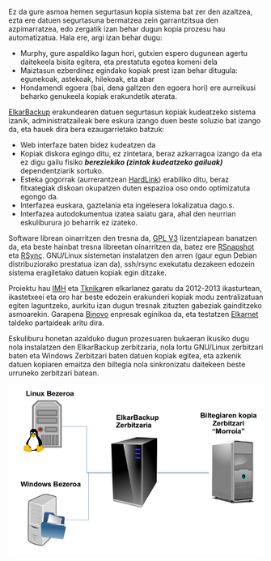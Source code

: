 Ez da gure asmoa hemen segurtasun kopia sistema bat zer den azaltzea, ezta ere datuen segurtasuna bermatzea zein garrantzitsua den azpimarratzea, edo zergatik izan behar dugun kopia prozesu hau automatizatua. Hala ere, argi izan behar dugu:

- Murphy, gure aspaldiko lagun hori, gutxien espero dugunean agertu daitekeela bisita egitera, eta prestatuta egotea komeni dela
- Maiztasun ezberdinez egindako kopiak prest izan behar ditugula: egunekoak, astekoak, hilekoak, eta abar
- Hondamendi egoera (bai, dena galtzen den egoera hori) ere aurreikusi beharko genukeela kopiak erakundetik aterata.


[ElkarBackup](http://elkarbackup.org) erakundearen datuen segurtasun kopiak kudeatzeko sistema izanik,  administratzaileak bere eskura izango duen beste soluzio bat izango da, eta hauek dira bera ezaugarrietako batzuk:

- Web interfaze baten bidez kudeatzen da
- Kopiak diskora egingo ditu, ez zintetara, beraz azkarragoa izango da eta ez digu gailu fisiko ***bereziekiko (zintak kudeatzeko gailuak)*** dependentziarik sortuko.
- Esteka gogorrak (aurrerantzean [HardLink](http://es.wikipedia.org/wiki/Enlace_duro)) erabiliko ditu, beraz fitxategiak diskoan okupatzen duten espazioa oso ondo optimizatuta egongo da.
- Interfazea euskara, gaztelania eta ingelesera lokalizatua dago.s.
- Interfazea autodokumentua izatea saiatu gara, ahal den neurrian eskuliburura jo beharrik ez izateko.

Software librean oinarritzen den tresna da, [GPL V3](http://en.wikipedia.org/wiki/GNU_General_Public_License#Version_3) lizentziapean banatzen da, eta beste hainbat tresna libreetan oinarritzen da, batez ere [RSnapshot](http://www.rsnapshot.org) eta [RSync](http://es.wikipedia.org/wiki/Rsync). GNU/Linux sistemetan instalatzen den arren (gaur egun Debian distribuziorako prestatua izan da), ssh/rsync exekutatu dezakeen edozein sistema eragiletako datuen kopiak egin ditzake.

Proiektu hau [IMH](http://www.imh.es) eta [Tknika](http://www.tknika.net)ren elkarlanez garatu da 2012-2013 ikasturtean, ikastetxeei eta oro har beste edozein erakunderi kopiak modu zentralizatuan egiten laguntzeko, aurkitu izan dugun tresnak zituzten gabeziak gainditzeko asmoarekin. Garapena [Binovo](http://www.binovo.es) enpresak eginikoa da, eta testatzen [Elkarnet](http://www.tknika.net/liferay/web/elkarnet) taldeko partaideak aritu dira.

Eskuliburu honetan azalduko dugun prozesuaren bukaeran ikusiko dugu nola instalatzen den ElkarBackup zerbitzaria, nola lortu GNU/Linux zerbitzari baten eta Windows Zerbitzari baten datuen kopiak egitea, eta azkenik datuen kopiaren emaitza den biltegia nola sinkronizatu daitekeen beste urruneko zerbitzari batean.

![Esquema](../assets/eskema.png)
